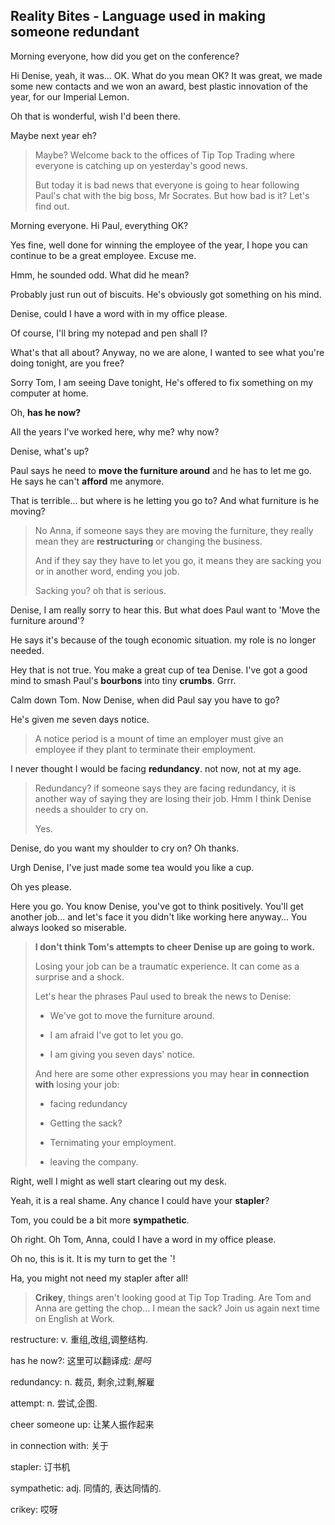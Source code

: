 ## Reality Bites - Language used in making someone redundant

Morning everyone, how did you get on the conference?

Hi Denise, yeah, it was... OK. What do you mean OK? It was great, we made some new contacts and we won an award, best plastic innovation of the year, for our Imperial Lemon. 

Oh that is wonderful, wish I'd been there.

Maybe next year eh?

> Maybe? Welcome back to the offices of Tip Top Trading where everyone is catching up on yesterday's good news. 
> 
> But today it is bad news that everyone is going to hear following Paul's chat with the big boss, Mr Socrates. But how bad is it? Let's find out. 

Morning everyone. Hi Paul, everything OK?

Yes fine, well done for winning the employee of the year, I hope you can continue to be a great employee. Excuse me.

Hmm, he sounded odd. What did he mean?

Probably just run out of biscuits. He's obviously got something on his mind. 

Denise, could I have a word with in my office please. 

Of course, I'll bring my notepad and pen shall I?

What's that all about? Anyway, no we are alone, I wanted to see what you're doing tonight, are you free? 

Sorry Tom, I am seeing Dave tonight, He's offered to fix something on my computer at home. 

Oh, **has he now?** 

All the years I've worked here, why me? why now?

Denise, what's up?

Paul says he need to **move the furniture around** and he has to let me go. He says he can't **afford** me anymore. 

That is terrible... but where is he letting you go to? And what furniture is he moving? 

> No Anna, if someone says they are moving the furniture, they really mean they are **restructuring** or changing the business.
> 
> And if they say they have to let you go, it means they are sacking you or in another word, ending you job. 
> 
> Sacking you? oh that is serious.

Denise, I am really sorry to hear this. But what does Paul want to 'Move the furniture around'? 

He says it's because of the tough economic situation. my role is no longer needed. 

Hey that is not true. You make a great cup of tea Denise. I've got a good mind to smash Paul's **bourbons** into tiny **crumbs**. Grrr.

Calm down Tom. Now Denise, when did Paul say you have to go? 

He's given me seven days notice. 

> A notice period is a mount of time an employer must give an employee if they plant to terminate their employment.

I never thought I would be facing **redundancy**. not now, not at my age. 

> Redundancy? if someone says they are facing redundancy, it is another way of  saying they are losing their job. Hmm I think Denise needs a shoulder to cry on.
> 
> Yes.

Denise, do you want my shoulder to cry on? Oh thanks.

Urgh Denise, I've just made some tea would you like a cup.

Oh yes please.

Here you go. You know Denise, you've got to think positively. You'll get another job... and let's face it you didn't like working here anyway... You always looked so miserable.

> **I don't think Tom's attempts to cheer Denise up are going to work.**
> 
> Losing your job can be a traumatic experience. It can come as a surprise and a shock.
> 
> Let's hear the phrases Paul used to break the news to Denise:
> 
> * We've got to move the furniture around.
> 
> * I am afraid I've got to let you go.
> 
> * I am giving you seven days' notice.
> 
> And here are some other expressions you may hear **in connection with** losing your job:
> 
> * facing redundancy
> 
> * Getting the sack?
> 
> * Ternimating your employment.
> 
> * leaving the company.

Right, well I might as well start clearing out my desk.

Yeah, it is a real shame. Any chance I could have your **stapler**? 

Tom, you could be a bit more **sympathetic**.

Oh right. Oh Tom, Anna, could I have a word in my office please. 

Oh no, this is it. It is my turn to get the **`**! 

Ha, you might not need my stapler after all! 

> **Crikey**, things aren't looking good at Tip Top Trading. Are Tom and Anna are getting the chop... I mean the sack? Join us again next time on English at Work.

restructure: v. 重组,改组,调整结构.

has he now?: 这里可以翻译成: *是吗*

redundancy: n. 裁员, 剩余,过剩,解雇

attempt: n\. 尝试,企图.

cheer someone up: 让某人振作起来

in connection with: 关于

stapler: 订书机

sympathetic: adj. 同情的, 表达同情的.

crikey: 哎呀
